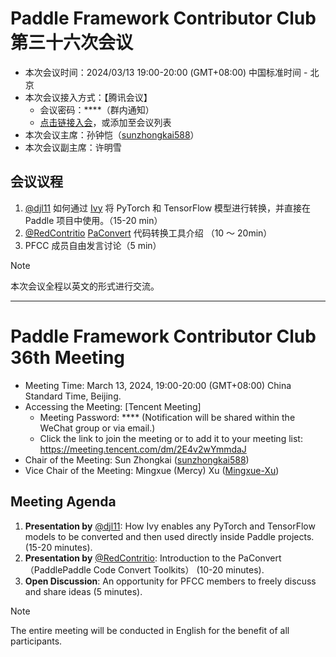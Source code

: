# Paddle Framework Contributor Club 第三十六次会议

- 本次会议时间：2024/03/13 19:00-20:00 (GMT+08:00) 中国标准时间 - 北京
- 本次会议接入方式：【腾讯会议】
  - 会议密码：\*\*\*\*（群内通知）
  - [点击链接入会](https://meeting.tencent.com/dm/2E4v2wYmmdaJ)，或添加至会议列表
- 本次会议主席：孙钟恺（[sunzhongkai588](https://github.com/sunzhongkai588)）
- 本次会议副主席：许明雪

## 会议议程

1. [@djl11](https://github.com/djl11) 如何通过 [Ivy](https://github.com/unifyai/ivy) 将 PyTorch 和 TensorFlow 模型进行转换，并直接在 Paddle 项目中使用。（15-20 min）
2. [@RedContritio](https://github.com/tink2123) [PaConvert](https://github.com/PaddlePaddle/PaConvert) 代码转换工具介绍 （10 ～ 20min）
3. PFCC 成员自由发言讨论（5 min）

> [!NOTE]
> 本次会议全程以英文的形式进行交流。

---

# Paddle Framework Contributor Club 36th Meeting

- Meeting Time: March 13, 2024, 19:00-20:00 (GMT+08:00) China Standard Time, Beijing.
- Accessing the Meeting: [Tencent Meeting]
  - Meeting Password: \*\*\*\* (Notification will be shared within the WeChat group or via email.)
  - Click the link to join the meeting or to add it to your meeting list: https://meeting.tencent.com/dm/2E4v2wYmmdaJ 
- Chair of the Meeting: Sun Zhongkai ([sunzhongkai588](https://github.com/sunzhongkai588))
- Vice Chair of the Meeting: Mingxue (Mercy) Xu ([Mingxue-Xu](https://github.com/Mingxue-Xu))

## Meeting Agenda

1. **Presentation by** [@djl11](https://github.com/djl11): How Ivy enables any PyTorch and TensorFlow models to be converted and then used directly inside Paddle projects. (15-20 minutes).
2. **Presentation by** [@RedContritio](https://github.com/tink2123): Introduction to the PaConvert（PaddlePaddle Code Convert Toolkits） (10-20 minutes).
3. **Open Discussion**: An opportunity for PFCC members to freely discuss and share ideas (5 minutes).

> [!NOTE]
> The entire meeting will be conducted in English for the benefit of all participants.
